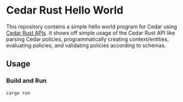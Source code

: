 # Cedar Rust Hello World

This repository contains a simple hello world program for Cedar using [Cedar Rust APIs](https://github.com/cedar-policy/cedar/tree/main/cedar-policy). 
It shows off simple usage of the Cedar Rust API like parsing Cedar policies, programmatically creating context/entities, evaluating policies, and validating policies according to schemas.

## Usage

### Build and Run
```shell
cargo run
```
